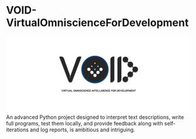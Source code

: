 # VOID-VirtualOmniscienceForDevelopment
![VOID LOGO](VoidLogo.png)
An advanced Python project designed to interpret text descriptions, write full programs, test them locally, and provide feedback along with self-iterations and log reports, is ambitious and intriguing.
